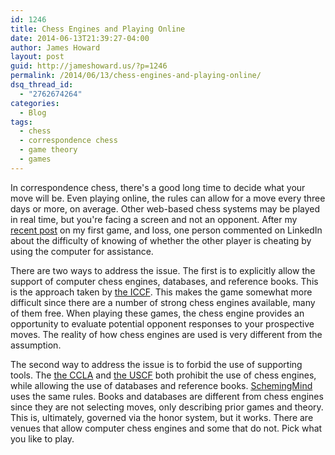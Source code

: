 ```yaml
---
id: 1246
title: Chess Engines and Playing Online
date: 2014-06-13T21:39:27-04:00
author: James Howard
layout: post
guid: http://jameshoward.us/?p=1246
permalink: /2014/06/13/chess-engines-and-playing-online/
dsq_thread_id:
  - "2762674264"
categories:
  - Blog
tags:
  - chess
  - correspondence chess
  - game theory
  - games
---
```

In correspondence chess, there's a good long time to decide what your move will be.  Even playing online, the rules can allow for a move every three days or more, on average.  Other web-based chess systems may be played in real time, but you're facing a screen and not an opponent.  After my <a href="http://jameshoward.us/2014/06/10/my-first-chess-game/">recent post</a> on my first game, and loss, one person commented on LinkedIn about the difficulty of knowing of whether the other player is cheating by using the computer for assistance.

There are two ways to address the issue.  The first is to explicitly allow the support of computer chess engines, databases, and reference books.  This is the approach taken by <a href="http://www.iccf.com/">the ICCF</a>.  This makes the game somewhat more difficult since there are a number of strong chess engines available, many of them free.  When playing these games, the chess engine provides an opportunity to evaluate potential opponent responses to your prospective moves.  The reality of how chess engines are used is very different from the assumption.

The second way to address the issue is to forbid the use of supporting tools.  The <a href="http://www.chessbymail.com/">the CCLA</a> and <a href="http://www.uschess.org/">the USCF</a> both prohibit the use of chess engines, while allowing the use of databases and reference books. <a href="http://www.schemingmind.com/">SchemingMind</a> uses the same rules.  Books and databases are different from chess engines since they are not selecting moves, only describing prior games and theory.  This is, ultimately, governed via the honor system, but it works.  There are venues that allow computer chess engines and some that do not.  Pick what you like to play.
